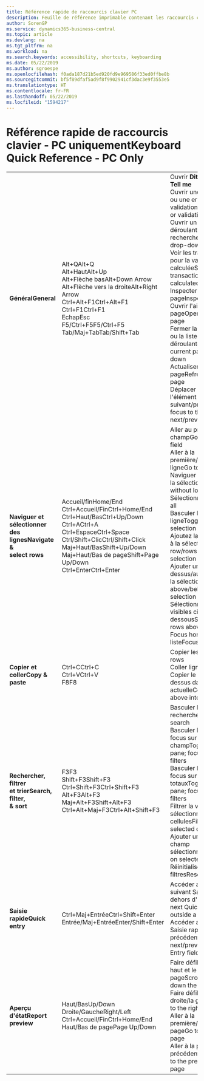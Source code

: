 ```yaml
---
title: Référence rapide de raccourcis clavier PC
description: Feuille de référence imprimable contenant les raccourcis clavier les plus populaires pour les utilisateurs de PC.
author: SorenGP
ms.service: dynamics365-business-central
ms.topic: article
ms.devlang: na
ms.tgt_pltfrm: na
ms.workload: na
ms.search.keywords: accessibility, shortcuts, keyboarding
ms.date: 05/22/2019
ms.author: sgroespe
ms.openlocfilehash: f0ada187d21b5ed920fd9e969586f33ed0ffbe8b
ms.sourcegitcommit: bf5f89dfaf5ad9f8f9902941cf3dac3e9f3553e5
ms.translationtype: HT
ms.contentlocale: fr-FR
ms.lasthandoff: 05/22/2019
ms.locfileid: "1594217"
---
```

# <a name="keyboard-quick-reference---pc-only"></a><span data-ttu-id="99b30-103">Référence rapide de raccourcis clavier - PC uniquement</span><span class="sxs-lookup"><span data-stu-id="99b30-103">Keyboard Quick Reference - PC Only</span></span>

||||  
|----------------|-----------|----------------|
|<span data-ttu-id="99b30-104">**Général**</span><span class="sxs-lookup"><span data-stu-id="99b30-104">**General**</span></span>|<span data-ttu-id="99b30-105">Alt+Q</span><span class="sxs-lookup"><span data-stu-id="99b30-105">Alt+Q</span></span><br /><span data-ttu-id="99b30-106">Alt+Haut</span><span class="sxs-lookup"><span data-stu-id="99b30-106">Alt+Up</span></span><br /><span data-ttu-id="99b30-107">Alt+Flèche bas</span><span class="sxs-lookup"><span data-stu-id="99b30-107">Alt+Down Arrow</span></span><br /><span data-ttu-id="99b30-108">Alt+Flèche vers la droite</span><span class="sxs-lookup"><span data-stu-id="99b30-108">Alt+Right Arrow</span></span><br /><span data-ttu-id="99b30-109">Ctrl+Alt+F1</span><span class="sxs-lookup"><span data-stu-id="99b30-109">Ctrl+Alt+F1</span></span><br /><span data-ttu-id="99b30-110">Ctrl+F1</span><span class="sxs-lookup"><span data-stu-id="99b30-110">Ctrl+F1</span></span><br /><span data-ttu-id="99b30-111">Echap</span><span class="sxs-lookup"><span data-stu-id="99b30-111">Esc</span></span><br /><span data-ttu-id="99b30-112">F5/Ctrl+F5</span><span class="sxs-lookup"><span data-stu-id="99b30-112">F5/Ctrl+F5</span></span><br /><span data-ttu-id="99b30-113">Tab/Maj+Tab</span><span class="sxs-lookup"><span data-stu-id="99b30-113">Tab/Shift+Tab</span></span><br />|<span data-ttu-id="99b30-114">Ouvrir **Dites-moi**</span><span class="sxs-lookup"><span data-stu-id="99b30-114">Open **Tell me**</span></span><br /><span data-ttu-id="99b30-115">Ouvrir une info-bulle ou une erreur de validation</span><span class="sxs-lookup"><span data-stu-id="99b30-115">Open tooltip or validation error</span></span><br /><span data-ttu-id="99b30-116">Ouvrir un menu déroulant ou une recherche</span><span class="sxs-lookup"><span data-stu-id="99b30-116">Open a drop-down or look up</span></span><br /><span data-ttu-id="99b30-117">Voir les transactions pour la valeur calculée</span><span class="sxs-lookup"><span data-stu-id="99b30-117">See the transactions for calculated value</span></span><br /><span data-ttu-id="99b30-118">Inspecter la page</span><span class="sxs-lookup"><span data-stu-id="99b30-118">Inspect the page</span></span><br /><span data-ttu-id="99b30-119">Ouvrir l'aide de la page</span><span class="sxs-lookup"><span data-stu-id="99b30-119">Open help for the page</span></span><br /><span data-ttu-id="99b30-120">Fermer la page actuelle ou la liste déroulante</span><span class="sxs-lookup"><span data-stu-id="99b30-120">Close the current page or drop-down</span></span><br /><span data-ttu-id="99b30-121">Actualiser/recharger la page</span><span class="sxs-lookup"><span data-stu-id="99b30-121">Refresh/reload page</span></span><br /><span data-ttu-id="99b30-122">Déplacer le focus sur l'élément suivant/précédent</span><span class="sxs-lookup"><span data-stu-id="99b30-122">Move focus to the next/previous element</span></span>|
|<span data-ttu-id="99b30-123">**Naviguer et <br />sélectionner des lignes**</span><span class="sxs-lookup"><span data-stu-id="99b30-123">**Navigate &<br />select rows**</span></span>| <span data-ttu-id="99b30-124">Accueil/fin</span><span class="sxs-lookup"><span data-stu-id="99b30-124">Home/End</span></span><br /><span data-ttu-id="99b30-125">Ctrl+Accueil/Fin</span><span class="sxs-lookup"><span data-stu-id="99b30-125">Ctrl+Home/End</span></span> <br /><span data-ttu-id="99b30-126">Ctrl+Haut/Bas</span><span class="sxs-lookup"><span data-stu-id="99b30-126">Ctrl+Up/Down</span></span><br /><span data-ttu-id="99b30-127">Ctrl+A</span><span class="sxs-lookup"><span data-stu-id="99b30-127">Ctrl+A</span></span> <br /><span data-ttu-id="99b30-128">Ctrl+Espace</span><span class="sxs-lookup"><span data-stu-id="99b30-128">Ctrl+Space</span></span><br /><span data-ttu-id="99b30-129">Ctrl/Shift+Clic</span><span class="sxs-lookup"><span data-stu-id="99b30-129">Ctrl/Shift+Click</span></span><br /><span data-ttu-id="99b30-130">Maj+Haut/Bas</span><span class="sxs-lookup"><span data-stu-id="99b30-130">Shift+Up/Down</span></span><br /><span data-ttu-id="99b30-131">Maj+Haut/Bas de page</span><span class="sxs-lookup"><span data-stu-id="99b30-131">Shift+Page Up/Down</span></span><br /><span data-ttu-id="99b30-132">Ctrl+Enter</span><span class="sxs-lookup"><span data-stu-id="99b30-132">Ctrl+Enter</span></span>| <span data-ttu-id="99b30-133">Aller au premier/dernier champ</span><span class="sxs-lookup"><span data-stu-id="99b30-133">Go to first/last field</span></span><br /><span data-ttu-id="99b30-134">Aller à la première/dernière ligne</span><span class="sxs-lookup"><span data-stu-id="99b30-134">Go to first/last row</span></span><br /><span data-ttu-id="99b30-135">Naviguer sans perdre la sélection</span><span class="sxs-lookup"><span data-stu-id="99b30-135">Navigate without losing selection</span></span><br /><span data-ttu-id="99b30-136">Sélectionner tout</span><span class="sxs-lookup"><span data-stu-id="99b30-136">Select all</span></span><br /><span data-ttu-id="99b30-137">Basculer la sélection de ligne</span><span class="sxs-lookup"><span data-stu-id="99b30-137">Toggle row selection</span></span><br /> <span data-ttu-id="99b30-138">Ajoutez la ou les lignes à la sélection</span><span class="sxs-lookup"><span data-stu-id="99b30-138">Add the row/rows to the selection</span></span><br /><span data-ttu-id="99b30-139">Ajouter une ligne au-dessus/au dessous de la sélection</span><span class="sxs-lookup"><span data-stu-id="99b30-139">Add row above/below to selection</span></span><br /><span data-ttu-id="99b30-140">Sélectionner les lignes visibles ci-dessus/ci-dessous</span><span class="sxs-lookup"><span data-stu-id="99b30-140">Select visible rows above/below</span></span> <br /><span data-ttu-id="99b30-141">Focus hors de la liste</span><span class="sxs-lookup"><span data-stu-id="99b30-141">Focus out of the list</span></span>|
|<span data-ttu-id="99b30-142">**Copier et coller**</span><span class="sxs-lookup"><span data-stu-id="99b30-142">**Copy & paste**</span></span>|<span data-ttu-id="99b30-143">Ctrl+C</span><span class="sxs-lookup"><span data-stu-id="99b30-143">Ctrl+C</span></span><br /><span data-ttu-id="99b30-144">Ctrl+V</span><span class="sxs-lookup"><span data-stu-id="99b30-144">Ctrl+V</span></span><br /><span data-ttu-id="99b30-145">F8</span><span class="sxs-lookup"><span data-stu-id="99b30-145">F8</span></span>|<span data-ttu-id="99b30-146">Copier les lignes</span><span class="sxs-lookup"><span data-stu-id="99b30-146">Copy rows</span></span><br /><span data-ttu-id="99b30-147">Coller lignes</span><span class="sxs-lookup"><span data-stu-id="99b30-147">Paste rows</span></span><br /><span data-ttu-id="99b30-148">Copier le champ au-dessus dans la ligne actuelle</span><span class="sxs-lookup"><span data-stu-id="99b30-148">Copy field above into current row</span></span>|
|<span data-ttu-id="99b30-149">**Rechercher, filtrer <br />et trier**</span><span class="sxs-lookup"><span data-stu-id="99b30-149">**Search, filter, <br />& sort**</span></span>|<span data-ttu-id="99b30-150">F3</span><span class="sxs-lookup"><span data-stu-id="99b30-150">F3</span></span><br /><span data-ttu-id="99b30-151">Shift+F3</span><span class="sxs-lookup"><span data-stu-id="99b30-151">Shift+F3</span></span><br /><span data-ttu-id="99b30-152">Ctrl+Shift+F3</span><span class="sxs-lookup"><span data-stu-id="99b30-152">Ctrl+Shift+F3</span></span><br /><span data-ttu-id="99b30-153">Alt+F3</span><span class="sxs-lookup"><span data-stu-id="99b30-153">Alt+F3</span></span><br /><span data-ttu-id="99b30-154">Maj+Alt+F3</span><span class="sxs-lookup"><span data-stu-id="99b30-154">Shift+Alt+F3</span></span><br /><span data-ttu-id="99b30-155">Ctrl+Alt+Maj+F3</span><span class="sxs-lookup"><span data-stu-id="99b30-155">Ctrl+Alt+Shift+F3</span></span>|<span data-ttu-id="99b30-156">Basculer la recherche</span><span class="sxs-lookup"><span data-stu-id="99b30-156">Toggle search</span></span><br /><span data-ttu-id="99b30-157">Basculer le volet Filtre ; focus sur les filtres de champ</span><span class="sxs-lookup"><span data-stu-id="99b30-157">Toggle filter pane; focus on field filters</span></span><br /><span data-ttu-id="99b30-158">Basculer le volet Filtre ; focus sur les filtres de totaux</span><span class="sxs-lookup"><span data-stu-id="99b30-158">Toggle filter pane; focus on totals filters</span></span><br /><span data-ttu-id="99b30-159">Filtrer la valeur sélectionnée de cellules</span><span class="sxs-lookup"><span data-stu-id="99b30-159">Filter on selected cell value</span></span><br /><span data-ttu-id="99b30-160">Ajouter un filtre au champ sélectionnée</span><span class="sxs-lookup"><span data-stu-id="99b30-160">Add filter on selected field</span></span><br /><span data-ttu-id="99b30-161">Réinitialiser les filtres</span><span class="sxs-lookup"><span data-stu-id="99b30-161">Reset filters</span></span>|
|<span data-ttu-id="99b30-162">**Saisie rapide**</span><span class="sxs-lookup"><span data-stu-id="99b30-162">**Quick entry**</span></span>|<span data-ttu-id="99b30-163">Ctrl+Maj+Entrée</span><span class="sxs-lookup"><span data-stu-id="99b30-163">Ctrl+Shift+Enter</span></span><br /><span data-ttu-id="99b30-164">Entrée/Maj+Entrée</span><span class="sxs-lookup"><span data-stu-id="99b30-164">Enter/Shift+Enter</span></span>|<span data-ttu-id="99b30-165">Accéder au champ suivant Saisie rapide en dehors d'une liste</span><span class="sxs-lookup"><span data-stu-id="99b30-165">Go to next Quick Entry field outside a list</span></span><br /><span data-ttu-id="99b30-166">Accéder au champ Saisie rapide précédent/suivant</span><span class="sxs-lookup"><span data-stu-id="99b30-166">Go to next/previous Quick Entry field</span></span>|
|<span data-ttu-id="99b30-167">**Aperçu d'état**</span><span class="sxs-lookup"><span data-stu-id="99b30-167">**Report preview**</span></span>|<span data-ttu-id="99b30-168">Haut/Bas</span><span class="sxs-lookup"><span data-stu-id="99b30-168">Up/Down</span></span><br /><span data-ttu-id="99b30-169">Droite/Gauche</span><span class="sxs-lookup"><span data-stu-id="99b30-169">Right/Left</span></span><br /><span data-ttu-id="99b30-170">Ctrl+Accueil/Fin</span><span class="sxs-lookup"><span data-stu-id="99b30-170">Ctrl+Home/End</span></span><br /><span data-ttu-id="99b30-171">Haut/Bas de page</span><span class="sxs-lookup"><span data-stu-id="99b30-171">Page Up/Down</span></span>|<span data-ttu-id="99b30-172">Faire défiler vers le haut et le bas de la page</span><span class="sxs-lookup"><span data-stu-id="99b30-172">Scroll up and down the page</span></span><br /><span data-ttu-id="99b30-173">Faire défiler vers la droite/la gauche</span><span class="sxs-lookup"><span data-stu-id="99b30-173">Scroll to the right/left</span></span> <br /><span data-ttu-id="99b30-174">Aller à la première/dernière page</span><span class="sxs-lookup"><span data-stu-id="99b30-174">Go to the first/last page</span></span><br /><span data-ttu-id="99b30-175">Aller à la page précédente/suivante</span><span class="sxs-lookup"><span data-stu-id="99b30-175">Go to the previous/next page</span></span>|
